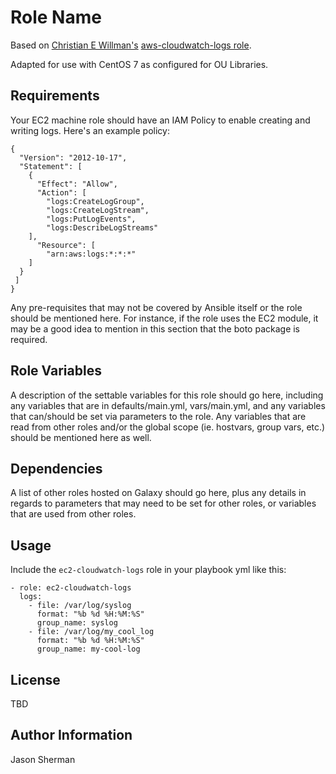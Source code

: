 Role Name
=========

Based on
[Christian E Willman's](https://github.com/christianewillman)
[aws-cloudwatch-logs role](https://github.com/christianewillman/ansible-aws-cloudwatch-logs).

Adapted for use with CentOS 7 as configured for OU Libraries.

Requirements
------------


Your EC2 machine role should have an IAM Policy to enable creating and writing logs. Here's an example policy:
```
{
  "Version": "2012-10-17",
  "Statement": [
    {
      "Effect": "Allow",
      "Action": [
        "logs:CreateLogGroup",
        "logs:CreateLogStream",
        "logs:PutLogEvents",
        "logs:DescribeLogStreams"
    ],
      "Resource": [
        "arn:aws:logs:*:*:*"
    ]
  }
 ]
}
```
Any pre-requisites that may not be covered by Ansible itself or the role should be mentioned here. For instance, if the role uses the EC2 module, it may be a good idea to mention in this section that the boto package is required.

Role Variables
--------------

A description of the settable variables for this role should go here, including any variables that are in defaults/main.yml, vars/main.yml, and any variables that can/should be set via parameters to the role. Any variables that are read from other roles and/or the global scope (ie. hostvars, group vars, etc.) should be mentioned here as well.

Dependencies
------------

A list of other roles hosted on Galaxy should go here, plus any details in regards to parameters that may need to be set for other roles, or variables that are used from other roles.

Usage
----------------

Include the `ec2-cloudwatch-logs` role in your playbook yml like this:

    - role: ec2-cloudwatch-logs
      logs:
        - file: /var/log/syslog
          format: "%b %d %H:%M:%S"
          group_name: syslog
        - file: /var/log/my_cool_log
          format: "%b %d %H:%M:%S"
          group_name: my-cool-log

License
-------

TBD

Author Information
------------------

Jason Sherman
